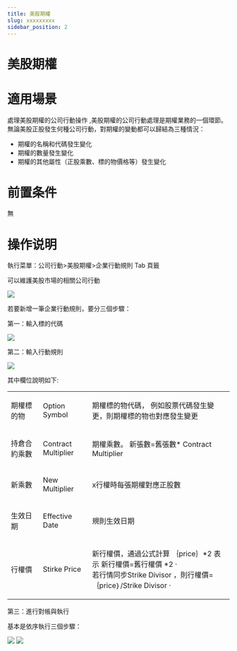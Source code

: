 ```yaml
---
title: 美股期權
slug: xxxxxxxxx
sidebar_position: 2
---
```



# 美股期權

# 適用場景

處理美股期權的公司行動操作 ,美股期權的公司行動處理是期權業務的一個環節。無論美股正股發生何種公司行動，對期權的變動都可以歸結為三種情況：

- 期權的名稱和代碼發生變化
- 期權的數量發生變化
- 期權的其他屬性（正股乘數、標的物價格等）發生變化

# 前置条件

無

# 操作说明

執行菜單：公司行動&gt;美股期權&gt;企業行動規則  Tab 頁籤

可以維護美股市場的相關公司行動

<img src="/assets/M6pUbhlK8oK7PMxrvh9cEsylnbe.png"/>

若要新增一筆企業行動規則，要分三個步驟： 

第一：輸入標的代碼

<img src="/assets/Uj6Pbzj5DopeHyxXmNicO5ttnwf.png"/>

第二：輸入行動規則

<img src="/assets/RcYUbDODqoioYNxcUMLcPycjnbf.png"/>

其中欄位說明如下:

<table>
<colgroup>
<col width="125"/>
<col width="145"/>
<col width="566"/>
</colgroup>
<tbody>
<tr>
<td><p>期權標的物 </p></td><td><p>Option Symbol </p></td><td><p>期權標的物代碼， 例如股票代碼發生變更，則期權標的物也對應發生變更 </p></td></tr>
<tr>
<td><p>持倉合約乘數 </p></td><td><p>Contract Multiplier </p></td><td><p>期權乘數。 新張數=舊張數* Contract Multiplier </p></td></tr>
<tr>
<td><p>新乘數 </p></td><td><p>New Multiplier </p></td><td><p>x行權時每張期權對應正股數 </p></td></tr>
<tr>
<td><p>生效日期 </p></td><td><p>Effective Date </p></td><td><p>規則生效日期 </p></td></tr>
<tr>
<td><p>行權價 </p></td><td><p>Stirke Price </p></td><td><p>新行權價，通過公式計算 ｛price｝*2 表示 新行權價=舊行權價 *2 ·<br/> 若行情同步Strike Divisor ，則行權價= ｛price｝/Strike Divisor ·</p></td></tr>
</tbody>
</table>

第三：進行對帳與執行

基本是依序執行三個步驟：

<img src="/assets/X0vxbRqxpoEOVyxk2c8coawonZc.png"/>

<img src="/assets/OPrtbaZnJosDLmxZnM8ckZ2En3e.png"/>


